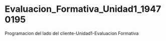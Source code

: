 # Evaluacion_Formativa_Unidad1_19470195
Programacion del lado del cliente-Unidad1-Evaluacion Formativa
